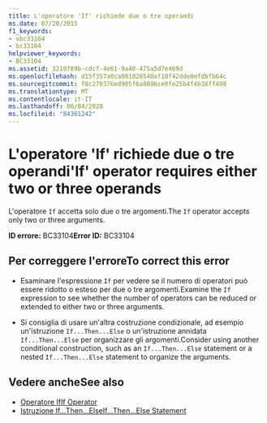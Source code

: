 ```yaml
---
title: L'operatore 'If' richiede due o tre operandi
ms.date: 07/20/2015
f1_keywords:
- vbc33104
- bc33104
helpviewer_keywords:
- BC33104
ms.assetid: 3218f89b-cdcf-4e61-9a40-475a5d7e469d
ms.openlocfilehash: d15f357a0ca081020540af18f42dde0efdbfb64c
ms.sourcegitcommit: f8c270376ed905f6a8896ce0fe25b4f4b38ff498
ms.translationtype: MT
ms.contentlocale: it-IT
ms.lasthandoff: 06/04/2020
ms.locfileid: "84361242"
---
```

# <a name="if-operator-requires-either-two-or-three-operands"></a><span data-ttu-id="f31da-102">L'operatore 'If' richiede due o tre operandi</span><span class="sxs-lookup"><span data-stu-id="f31da-102">'If' operator requires either two or three operands</span></span>
<span data-ttu-id="f31da-103">L'operatore `If` accetta solo due o tre argomenti.</span><span class="sxs-lookup"><span data-stu-id="f31da-103">The `If` operator accepts only two or three arguments.</span></span>  
  
 <span data-ttu-id="f31da-104">**ID errore:** BC33104</span><span class="sxs-lookup"><span data-stu-id="f31da-104">**Error ID:** BC33104</span></span>  
  
## <a name="to-correct-this-error"></a><span data-ttu-id="f31da-105">Per correggere l'errore</span><span class="sxs-lookup"><span data-stu-id="f31da-105">To correct this error</span></span>  
  
- <span data-ttu-id="f31da-106">Esaminare l'espressione `If` per vedere se il numero di operatori può essere ridotto o esteso per due o tre argomenti.</span><span class="sxs-lookup"><span data-stu-id="f31da-106">Examine the `If` expression to see whether the number of operators can be reduced or extended to either two or three arguments.</span></span>  
  
- <span data-ttu-id="f31da-107">Si consiglia di usare un'altra costruzione condizionale, ad esempio un'istruzione `If...Then...Else` o un'istruzione annidata `If...Then...Else` per organizzare gli argomenti.</span><span class="sxs-lookup"><span data-stu-id="f31da-107">Consider using another conditional construction, such as an `If...Then...Else` statement or a nested `If...Then...Else` statement to organize the arguments.</span></span>  
  
## <a name="see-also"></a><span data-ttu-id="f31da-108">Vedere anche</span><span class="sxs-lookup"><span data-stu-id="f31da-108">See also</span></span>

- [<span data-ttu-id="f31da-109">Operatore If</span><span class="sxs-lookup"><span data-stu-id="f31da-109">If Operator</span></span>](../language-reference/operators/if-operator.md)
- [<span data-ttu-id="f31da-110">Istruzione If...Then...Else</span><span class="sxs-lookup"><span data-stu-id="f31da-110">If...Then...Else Statement</span></span>](../language-reference/statements/if-then-else-statement.md)
